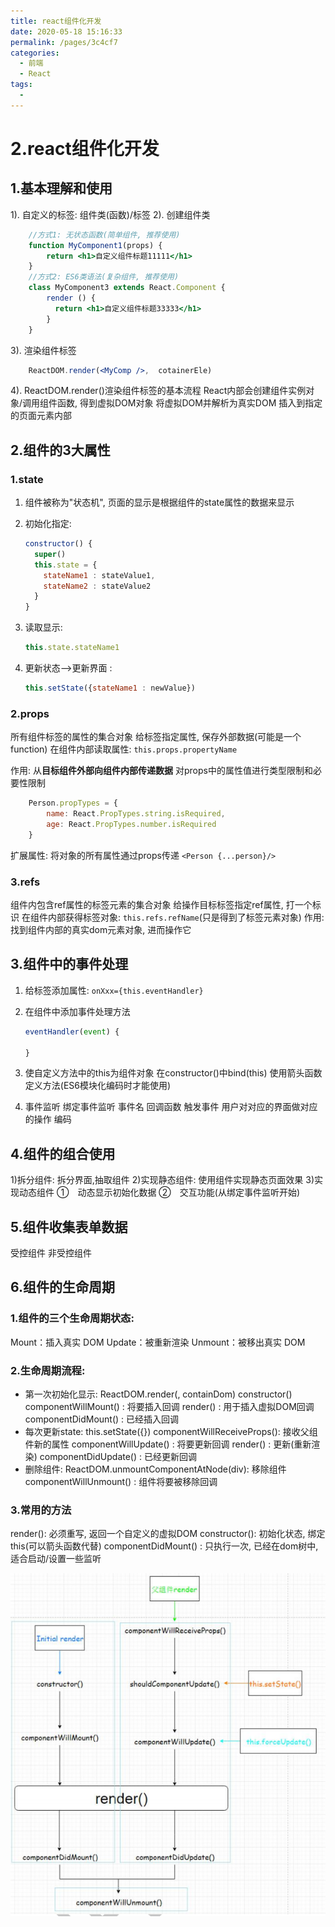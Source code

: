 ```yaml
---
title: react组件化开发
date: 2020-05-18 15:16:33
permalink: /pages/3c4cf7
categories: 
  - 前端
  - React
tags: 
  - 
---
```

# 2.react组件化开发

## 1.基本理解和使用

1). 自定义的标签: 组件类(函数)/标签
2). 创建组件类

```jsx
	//方式1: 无状态函数(简单组件, 推荐使用)
	function MyComponent1(props) {
		return <h1>自定义组件标题11111</h1>
	}
	//方式2: ES6类语法(复杂组件, 推荐使用)
	class MyComponent3 extends React.Component {
		render () {
		  return <h1>自定义组件标题33333</h1>
		}
	}
```

3). 渲染组件标签

```jsx
	ReactDOM.render(<MyComp />,  cotainerEle)
```

4). ReactDOM.render()渲染组件标签的基本流程
	React内部会创建组件实例对象/调用组件函数, 得到虚拟DOM对象
	将虚拟DOM并解析为真实DOM
	插入到指定的页面元素内部

## 2.组件的3大属性

### 1.state

1. 组件被称为"状态机", 页面的显示是根据组件的state属性的数据来显示

2. 初始化指定:
    
    ```jsx
    constructor() {
      super()
      this.state = {
        stateName1 : stateValue1,
        stateName2 : stateValue2
      }
    }
    ```
    
3. 读取显示: 
    
    ```jsx
    this.state.stateName1
    ```
    
4. 更新状态-->更新界面 : 
    
    ```jsx
    this.setState({stateName1 : newValue})
    ```

### 2.props

所有组件标签的属性的集合对象
给标签指定属性, 保存外部数据(可能是一个function)
在组件内部读取属性: `this.props.propertyName`

作用: 从**目标组件外部向组件内部传递数据**
对props中的属性值进行类型限制和必要性限制

```jsx
	Person.propTypes = {
		name: React.PropTypes.string.isRequired,
		age: React.PropTypes.number.isRequired
	}
```

扩展属性: 将对象的所有属性通过props传递
    `<Person {...person}/>`

### 3.refs

组件内包含ref属性的标签元素的集合对象
给操作目标标签指定ref属性, 打一个标识
在组件内部获得标签对象: `this.refs.refName`(只是得到了标签元素对象)
作用: 找到组件内部的真实dom元素对象, 进而操作它

## 3.组件中的事件处理

1. 给标签添加属性: `onXxx={this.eventHandler}`

2. 在组件中添加事件处理方法
    
    ```jsx
    eventHandler(event) {
                
    }
    ```
    
3. 使自定义方法中的this为组件对象
    	在constructor()中bind(this)
    	使用箭头函数定义方法(ES6模块化编码时才能使用)
  
4. 事件监听
	绑定事件监听
		事件名
		回调函数
	触发事件
		用户对对应的界面做对应的操作
		编码

## 4.组件的组合使用

1)拆分组件: 拆分界面,抽取组件
2)实现静态组件: 使用组件实现静态页面效果
3)实现动态组件
	①　动态显示初始化数据
	②　交互功能(从绑定事件监听开始)

## 5.组件收集表单数据

受控组件
非受控组件

## 6.组件的生命周期

### 1.组件的三个生命周期状态:

Mount：插入真实 DOM
Update：被重新渲染
Unmount：被移出真实 DOM

### 2.生命周期流程:

* 第一次初始化显示: ReactDOM.render(<Xxx/>, containDom)
	constructor()
	componentWillMount() : 将要插入回调
	render() : 用于插入虚拟DOM回调
	componentDidMount() : 已经插入回调
* 每次更新state: this.setState({})
    componentWillReceiveProps(): 接收父组件新的属性
    componentWillUpdate() : 将要更新回调
    render() : 更新(重新渲染)
    componentDidUpdate() : 已经更新回调
* 删除组件: ReactDOM.unmountComponentAtNode(div): 移除组件
	componentWillUnmount() : 组件将要被移除回调

### 3.常用的方法

render(): 必须重写, 返回一个自定义的虚拟DOM
  constructor(): 初始化状态, 绑定this(可以箭头函数代替)
  componentDidMount() : 只执行一次, 已经在dom树中, 适合启动/设置一些监听

![r1](../img/r1.jpg)

